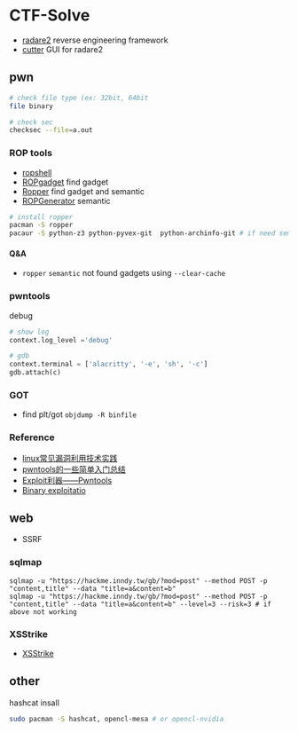 # CTF-Solve
  - [radare2](https://github.com/radare/radare2) reverse engineering framework
  - [cutter](https://github.com/radareorg/cutter) GUI for radare2 

## pwn
  ``` bash
  # check file type (ex: 32bit, 64bit
  file binary

  # check sec 
  checksec --file=a.out 

  ```

### ROP tools
  - [ropshell](http://ropshell.com/)
  - [ROPgadget](https://github.com/JonathanSalwan/ROPgadget) find gadget
  - [Ropper](https://github.com/sashs/Ropper) find gadget and semantic
  - [ROPGenerator](https://github.com/Boyan-MILANOV/ropgenerator) semantic
  
  ``` bash
  # install ropper
  pacman -S ropper
  pacaur -S python-z3 python-pyvex-git  python-archinfo-git # if need semantic
  ```

#### Q&A
  - `ropper` `semantic` not found gadgets using `--clear-cache`

### pwntools
  debug
  ``` python
  # show log
  context.log_level ='debug'

  # gdb
  context.terminal = ['alacritty', '-e', 'sh', '-c']
  gdb.attach(c)
  ```

### GOT
  - find plt/got `objdump -R binfile`

### Reference
  - [linux常见漏洞利用技术实践](https://wooyun.js.org/drops/linux%E5%B8%B8%E8%A7%81%E6%BC%8F%E6%B4%9E%E5%88%A9%E7%94%A8%E6%8A%80%E6%9C%AF%E5%AE%9E%E8%B7%B5.html)
  - [pwntools的一些简单入门总结](https://prowes5.github.io/2018/08/06/pwntools%E7%9A%84%E4%B8%80%E4%BA%9B%E7%AE%80%E5%8D%95%E5%85%A5%E9%97%A8%E6%80%BB%E7%BB%93/)
  - [Exploit利器——Pwntools](http://brieflyx.me/2015/python-module/pwntools-intro/)
  - [Binary exploitatio](https://www.slideshare.net/AngelBoy1/binary-exploitation-ais3)

## web
  - SSRF

### sqlmap
  ```
  sqlmap -u "https://hackme.inndy.tw/gb/?mod=post" --method POST -p "content,title" --data "title=a&content=b"  
  sqlmap -u "https://hackme.inndy.tw/gb/?mod=post" --method POST -p "content,title" --data "title=a&content=b" --level=3 --risk=3 # if above not working
  ```

### XSStrike
  - [XSStrike](https://github.com/s0md3v/XSStrike)
  
## other
  hashcat insall
  ``` bash
  sudo pacman -S hashcat, opencl-mesa # or opencl-nvidia
  ```
